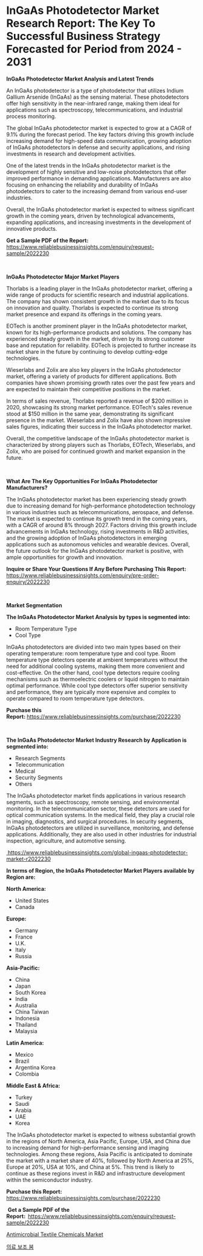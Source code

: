 <p><h1>InGaAs Photodetector Market Research Report: The Key To Successful Business Strategy Forecasted for Period from 2024 - 2031</h1></p><p><strong>InGaAs Photodetector Market Analysis and Latest Trends</strong></p>
<p><p>An InGaAs photodetector is a type of photodetector that utilizes Indium Gallium Arsenide (InGaAs) as the sensing material. These photodetectors offer high sensitivity in the near-infrared range, making them ideal for applications such as spectroscopy, telecommunications, and industrial process monitoring.</p><p>The global InGaAs photodetector market is expected to grow at a CAGR of 9.1% during the forecast period. The key factors driving this growth include increasing demand for high-speed data communication, growing adoption of InGaAs photodetectors in defense and security applications, and rising investments in research and development activities.</p><p>One of the latest trends in the InGaAs photodetector market is the development of highly sensitive and low-noise photodetectors that offer improved performance in demanding applications. Manufacturers are also focusing on enhancing the reliability and durability of InGaAs photodetectors to cater to the increasing demand from various end-user industries.</p><p>Overall, the InGaAs photodetector market is expected to witness significant growth in the coming years, driven by technological advancements, expanding applications, and increasing investments in the development of innovative products.</p></p>
<p><strong>Get a Sample PDF of the Report:&nbsp;</strong> <a href="https://www.reliablebusinessinsights.com/enquiry/request-sample/2022230">https://www.reliablebusinessinsights.com/enquiry/request-sample/2022230</a></p>
<p>&nbsp;</p>
<p><strong>InGaAs Photodetector Major Market Players</strong></p>
<p><p>Thorlabs is a leading player in the InGaAs photodetector market, offering a wide range of products for scientific research and industrial applications. The company has shown consistent growth in the market due to its focus on innovation and quality. Thorlabs is expected to continue its strong market presence and expand its offerings in the coming years.</p><p>EOTech is another prominent player in the InGaAs photodetector market, known for its high-performance products and solutions. The company has experienced steady growth in the market, driven by its strong customer base and reputation for reliability. EOTech is projected to further increase its market share in the future by continuing to develop cutting-edge technologies.</p><p>Wieserlabs and Zolix are also key players in the InGaAs photodetector market, offering a variety of products for different applications. Both companies have shown promising growth rates over the past few years and are expected to maintain their competitive positions in the market.</p><p>In terms of sales revenue, Thorlabs reported a revenue of $200 million in 2020, showcasing its strong market performance. EOTech's sales revenue stood at $150 million in the same year, demonstrating its significant presence in the market. Wieserlabs and Zolix have also shown impressive sales figures, indicating their success in the InGaAs photodetector market.</p><p>Overall, the competitive landscape of the InGaAs photodetector market is characterized by strong players such as Thorlabs, EOTech, Wieserlabs, and Zolix, who are poised for continued growth and market expansion in the future.</p></p>
<p>&nbsp;</p>
<p><strong>What Are The Key Opportunities For InGaAs Photodetector Manufacturers?</strong></p>
<p><p>The InGaAs photodetector market has been experiencing steady growth due to increasing demand for high-performance photodetection technology in various industries such as telecommunications, aerospace, and defense. The market is expected to continue its growth trend in the coming years, with a CAGR of around 8% through 2027. Factors driving this growth include advancements in InGaAs technology, rising investments in R&D activities, and the growing adoption of InGaAs photodetectors in emerging applications such as autonomous vehicles and wearable devices. Overall, the future outlook for the InGaAs photodetector market is positive, with ample opportunities for growth and innovation.</p></p>
<p><strong>Inquire or Share Your Questions If Any Before Purchasing This Report:</strong> <a href="https://www.reliablebusinessinsights.com/enquiry/pre-order-enquiry/2022230">https://www.reliablebusinessinsights.com/enquiry/pre-order-enquiry/2022230</a></p>
<p>&nbsp;</p>
<p><strong>Market Segmentation</strong></p>
<p><strong>The InGaAs Photodetector Market Analysis by types is segmented into:</strong></p>
<p><ul><li>Room Temperature Type</li><li>Cool Type</li></ul></p>
<p><p>InGaAs photodetectors are divided into two main types based on their operating temperature: room temperature type and cool type. Room temperature type detectors operate at ambient temperatures without the need for additional cooling systems, making them more convenient and cost-effective. On the other hand, cool type detectors require cooling mechanisms such as thermoelectric coolers or liquid nitrogen to maintain optimal performance. While cool type detectors offer superior sensitivity and performance, they are typically more expensive and complex to operate compared to room temperature type detectors.</p></p>
<p><strong>Purchase this Report:&nbsp;</strong><a href="https://www.reliablebusinessinsights.com/purchase/2022230">https://www.reliablebusinessinsights.com/purchase/2022230</a></p>
<p>&nbsp;</p>
<p><strong>The InGaAs Photodetector Market Industry Research by Application is segmented into:</strong></p>
<p><ul><li>Research Segments</li><li>Telecommunication</li><li>Medical</li><li>Security Segments</li><li>Others</li></ul></p>
<p><p>The InGaAs photodetector market finds applications in various research segments, such as spectroscopy, remote sensing, and environmental monitoring. In the telecommunication sector, these detectors are used for optical communication systems. In the medical field, they play a crucial role in imaging, diagnostics, and surgical procedures. In security segments, InGaAs photodetectors are utilized in surveillance, monitoring, and defense applications. Additionally, they are also used in other industries for industrial inspection, agriculture, and automotive sensing.</p></p>
<p><a href="https://www.reliablebusinessinsights.com/global-ingaas-photodetector-market-r2022230">&nbsp;https://www.reliablebusinessinsights.com/global-ingaas-photodetector-market-r2022230</a></p>
<p><strong>In terms of Region, the InGaAs Photodetector Market Players available by Region are:</strong></p>
<p>
    <p> <strong> North America: </strong>
        <ul>
            <li>United States</li>
            <li>Canada</li>
        </ul>
        </p> 
    <p> <strong> Europe: </strong>
        <ul>
            <li>Germany</li>
            <li>France</li>
            <li>U.K.</li>
            <li>Italy</li>
            <li>Russia</li>
        </ul>
        </p> 
    <p> <strong> Asia-Pacific: </strong>
        <ul>
            <li>China</li>
            <li>Japan</li>
            <li>South Korea</li>
            <li>India</li>
            <li>Australia</li>
            <li>China Taiwan</li>
            <li>Indonesia</li>
            <li>Thailand</li>
            <li>Malaysia</li>
        </ul>
        </p> 
    <p> <strong> Latin America: </strong>
        <ul>
            <li>Mexico</li>
            <li>Brazil</li>
            <li>Argentina Korea</li>
            <li>Colombia</li>
        </ul>
        </p> 
    <p> <strong> Middle East & Africa: </strong>
        <ul>
            <li>Turkey</li>
            <li>Saudi</li>
            <li>Arabia</li>
            <li>UAE</li>
            <li>Korea</li>
        </ul>
    </p>
    </p>
<p><p>The InGaAs photodetector market is expected to witness substantial growth in the regions of North America, Asia Pacific, Europe, USA, and China due to increasing demand for high-performance sensing and imaging technologies. Among these regions, Asia Pacific is anticipated to dominate the market with a market share of 40%, followed by North America at 25%, Europe at 20%, USA at 10%, and China at 5%. This trend is likely to continue as these regions invest in R&D and infrastructure development within the semiconductor industry.</p></p>
<p><strong>Purchase this Report: </strong><a href="https://www.reliablebusinessinsights.com/purchase/2022230">https://www.reliablebusinessinsights.com/purchase/2022230</a></p>
<p>&nbsp;<strong>Get a Sample PDF of the Report:&nbsp;&nbsp;</strong><a href="https://www.reliablebusinessinsights.com/enquiry/request-sample/2022230">https://www.reliablebusinessinsights.com/enquiry/request-sample/2022230</a></p>
<p><strong></strong></p>
<p><p><a href="https://view.publitas.com/reportprime-1/antimicrobial-textile-chemicals-industry-analysis-report-its-market-size-share-trends-by-application-region-competitive-strategies-2024-2031/">Antimicrobial Textile Chemicals Market</a></p><p><a href="https://medium.com/@dayanarunolfsdottir/%EC%9D%98%EB%A3%8C-%EB%B3%B4%EC%A1%B0-%EB%B6%80%EB%AC%B8-%EC%82%B0%EC%97%85-%EB%B6%84%EC%84%9D-%EB%B3%B4%EA%B3%A0%EC%84%9C-%EC%8B%9C%EC%9E%A5-%EA%B7%9C%EB%AA%A8-%EC%A0%90%EC%9C%A0%EC%9C%A8-%EC%9D%91%EC%9A%A9-%EC%A7%80%EC%97%AD%EB%B3%84-%ED%8A%B8%EB%A0%8C%EB%93%9C-%EA%B2%BD%EC%9F%81-%EC%A0%84%EB%9E%B5-2024-2031-0fbd1d5b3a52">의료 보조 붐</a></p></p>
